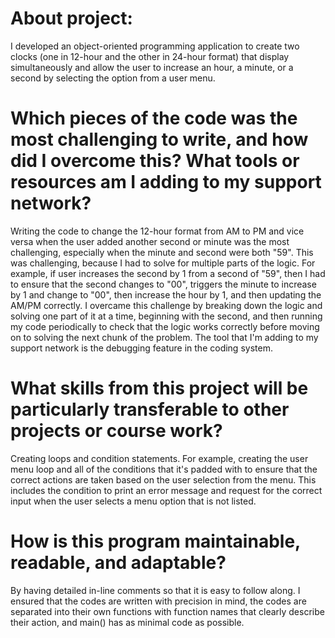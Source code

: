 # About project:
I developed an object-oriented programming application to create two clocks (one in 12-hour and the other in 24-hour format) that display simultaneously and allow the user to increase an hour, a minute, or a second by selecting the option from a user menu.

# Which pieces of the code was the most challenging to write, and how did I overcome this? What tools or resources am I adding to my support network?
Writing the code to change the 12-hour format from AM to PM and vice versa when the user added another second or minute was the most challenging, especially when the minute and second were both "59". This was challenging, because I had to solve for multiple parts of the logic. For example, if user increases the second by 1 from a second of "59", then I had to ensure that the second changes to "00", triggers the minute to increase by 1 and change to "00", then increase the hour by 1, and then updating the AM/PM correctly. I overcame this challenge by breaking down the logic and solving one part of it at a time, beginning with the second, and then running my code periodically to check that the logic works correctly before moving on to solving the next chunk of the problem. The tool that I'm adding to my support network is the debugging feature in the coding system. 

# What skills from this project will be particularly transferable to other projects or course work?
Creating loops and condition statements. For example, creating the user menu loop and all of the conditions that it's padded with to ensure that the correct actions are taken based on the user selection from the menu. This includes the condition to print an error message and request for the correct input when the user selects a menu option that is not listed.

# How is this program maintainable, readable, and adaptable?
By having detailed in-line comments so that it is easy to follow along. I ensured that the codes are written with precision in mind, the codes are separated into their own functions with function names that clearly describe their action, and main() has as minimal code as possible. 

